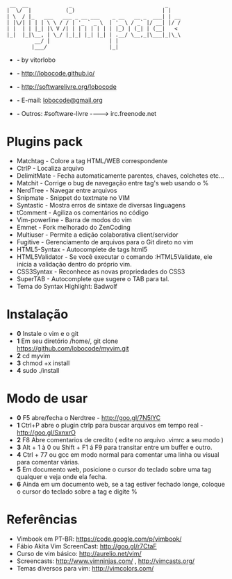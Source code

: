 ```
 __  __             _                              _    
|  \/  |           (_)                            | |   
| \  / |_   ___   ___ _ __ ___    _ __   __ _  ___| | __
| |\/| | | | \ \ / / | '_ ` _ \  | '_ \ / _` |/ __| |/ /
| |  | | |_| |\ V /| | | | | | | | |_) | (_| | (__|   < 
|_|  |_|\__, | \_/ |_|_| |_| |_| | .__/ \__,_|\___|_|\_\
         __/ |                   | |                    
        |___/                    |_|                    
```

* **-** by vitorlobo
* **-** http://lobocode.github.io/
* **-** http://softwarelivre.org/lobocode
* **-** E-mail: lobocode@gmail.org

* **-** Outros: #software-livre ----> irc.freenode.net


# Plugins pack #

* Matchtag - Colore a tag HTML/WEB correspondente
* CtrlP - Localiza arquivo
* DelimitMate - Fecha automaticamente parentes, chaves, colchetes etc...
* Matchit - Corrige o bug de navegação entre tag's web usando o %
* NerdTree - Navegar entre arquivos
* Snipmate - Snippet do textmate no VIM
* Syntastic - Mostra erros de sintaxe de diversas linguagens
* tComment - Agiliza os comentários no código
* Vim-powerline - Barra de modos do vim
* Emmet - Fork melhorado do ZenCoding
* Multiuser - Permite a edição colaborativa client/servidor
* Fugitive - Gerenciamento de arquivos para o Git direto no vim
* HTML5-Syntax - Autocomplete de tags html5
* HTML5Validator - Se você executar o comando :HTML5Validate, ele inicia a validação dentro do próprio vim.
* CSS3Syntax - Reconhece as novas propriedades do CSS3
* SuperTAB - Autocomplete que sugere o TAB para tal.
* Tema do Syntax Highlight: Badwolf


# Instalação #
* **0** Instale o vim e o git
* **1** Em seu diretório /home/, git clone https://github.com/lobocode/myvim.git
* **2** cd myvim
* **3** chmod +x install
* **4** sudo ./install
 


# Modo de usar #

* **0** F5 abre/fecha o Nerdtree - http://goo.gl/7N5lYC
* **1** Ctrl+P abre o plugin ctrlp para buscar arquivos em tempo real - http://goo.gl/SxnxrO
* **2** F8 Abre comentarios de credito ( edite no arquivo .vimrc a seu modo )
* **3** Alt + 1 à 0 ou Shift + F1 á F9 para transitar entre um buffer e outro.
* **4** Ctrl + 77 ou gcc em modo normal para comentar uma linha ou visual para comentar várias.
* **5** Em documento web, posicione o cursor do teclado sobre uma tag qualquer e veja onde ela fecha.
* **6** Ainda em um documento web, se a tag estiver fechado longe, coloque o cursor do teclado sobre a tag e digite %

# Referências #

* Vimbook em PT-BR: https://code.google.com/p/vimbook/
* Fábio Akita Vim ScreenCast: http://goo.gl/r7CtaF
* Curso de vim básico: http://aurelio.net/vim/
* Screencasts: http://www.vimninjas.com/ , http://vimcasts.org/
* Temas diversos para vim: http://vimcolors.com/ 
